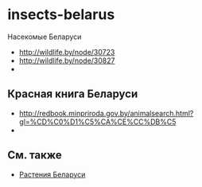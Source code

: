 # insects-belarus

Насекомые Беларуси

* http://wildlife.by/node/30723
* http://wildlife.by/node/30827
* 

## Красная книга Беларуси

* http://redbook.minpriroda.gov.by/animalsearch.html?gl=%CD%C0%D1%C5%CA%CE%CC%DB%C5
*

## См. также

* [Растения Беларуси](http://hbc.bas-net.by/plantae/)
